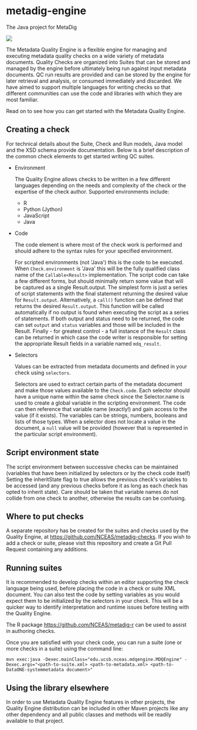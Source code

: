 # metadig-engine
The Java project for MetaDig

[![](https://travis-ci.com/NCEAS/metadig-engine.svg?branch=main)](https://travis-ci.com/NCEAS/metadig-engine)

The Metadata Quality Engine is a flexible engine for managing and executing metadata quality checks on a wide variety of metadata documents.
Quality Checks are organized into Suites that can be stored and managed by the engine before ultimately being run against input metadata documents.
QC run results are provided and can be stored by the engine for later retrieval and analysis, or consumed immediately and discarded.
We have aimed to support multiple languages for writing checks so that different communities can use the code and libraries with which they are most familiar.

Read on to see how you can get started with the Metadata Quality Engine.

## Creating a check
For technical details about the Suite, Check and Run models, Java model and the XSD schema provide documentation.
Below is a brief description of the common check elements to get started writing QC suites.

* Environment

	The Quality Engine allows checks to be written in a few different languages depending on the needs and complexity of the check or the expertise of the check author. Supported environments include:
	- R
	- Python (Jython)
	- JavaScript
	- Java 
	
* Code

	The code element is where most of the check work is performed and should adhere to the syntax rules for your specified environment. 
	
	For scripted environments (not 'Java') this is the code to be executed. 
	When `Check.environment` is 'Java' this will be the fully qualified class name of the `Callable<Result>` implementation.
	The script code can take a few different forms, but should minimally return some value that will be captured as a single Result.output.
	The simplest form is just a series of script statements with the final statement returning the desired value for `Result.output`.
	Alternatively, a `call()` function can be defined that returns the desired `Result.output`. This function will be called automatically if no output is found when executing the script as a series of statements.
	 If both output and status need to be returned, the code can set `output` and `status` variables and those will be included in the Result.
	 Finally - for greatest control - a full instance of the `Result` class can be returned in which case the code writer is responsible for setting the appropriate Result fields in a variable named `mdq_result`.
	
* Selectors

	Values can be extracted from metadata documents and defined in your check using `selectors`.
	
	Selectors are used to extract certain parts of the metadata document and make those values available to the `Check.code`. 
	Each selector should have a unique name within the same check since the Selector.name is used to create a global variable in the scripting environment. 
	The code can then reference that variable name (exactly!) and gain access to the value (if it exists).
	The variables can be strings, numbers, booleans and lists of those types. When a selector does not locate a value in the document, a `null` value will be provided (however that is represented in the particular script environment).

## Script environment state

The script environment between successive checks can be maintained (variables that have been initialized by selectors or by the check code itself) 
Setting the inheritState flag to true allows the previous check's variables to be accessed (and any previous checks before it as long as each check has opted to inherit state). Care should be taken that variable names do not collide from one check to another, otherwise the results can be confusing.

## Where to put checks

A separate repository has be created for the suites and checks used by the Quality Engine, at https://github.com/NCEAS/metadig-checks.
If you wish to add a check or suite, please visit this repository and create a Git Pull Request containing any additions.

## Running suites

It is recommended to develop checks within an editor supporting the check language being used, before placing the code in a check or suite XML document. You can also test the code by setting variables as you would expect them to be initialized by the selectors in your check. This will be a quicker way to identify interpretation and runtime issues before testing with the Quality Engine.

The R package https://github.com/NCEAS/metadig-r can be used to assist in authoring checks.

Once you are satisfied with your check code, you can run a suite (one or more checks in a suite) using the command line:

`mvn exec:java -Dexec.mainClass="edu.ucsb.nceas.mdqengine.MDQEngine" -Dexec.args="<path-to-suite.xml> <path-to-metadata.xml> <path-to-DataONE-systemmetadata document>"`


## Using the library elsewhere

In order to use Metadata Quality Engine features in other projects, the Quality Engine distribution can be included in other Maven projects like any other dependency and all public classes and methods will be readily available to that project.


